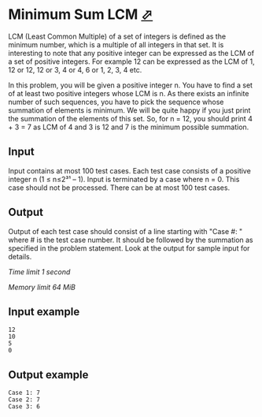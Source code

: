 # Minimum Sum LCM [⬀](https://www.e-olymp.com/en/problems/1246)

LCM (Least Common Multiple) of a set of integers is defined as the minimum number, which is a multiple of all integers in that set. It is interesting to note that any positive integer can be expressed as the LCM of a set of positive integers. For example 12 can be expressed as the LCM of 1, 12 or 12, 12 or 3, 4 or 4, 6 or 1, 2, 3, 4 etc.

In this problem, you will be given a positive integer n. You have to find a set of at least two positive integers whose LCM is n. As there exists an infinite number of such sequences, you have to pick the sequence whose summation of elements is minimum. We will be quite happy if you just print the summation of the elements of this set. So, for n = 12, you should print 4 + 3 = 7 as LCM of 4 and 3 is 12 and 7 is the minimum possible summation.

## Input

Input contains at most 100 test cases. Each test case consists of a positive integer n (1 ≤ n≤2³¹ – 1). Input is terminated by a case where n = 0. This case should not be processed. There can be at most 100 test cases.

## Output

Output of each test case should consist of a line starting with "Case #: " where # is the test case number. It should be followed by the summation as specified in the problem statement. Look at the output for sample input for details.

_Time limit 1 second_

_Memory limit 64 MiB_

## Input example
```
12
10
5
0
```

## Output example
```
Case 1: 7
Case 2: 7
Case 3: 6
```
